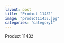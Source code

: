```yaml
---
layout: post
title: "Product 11432"
image: "product11432.jpg"
categories: "category1"
---
```

Product 11432
